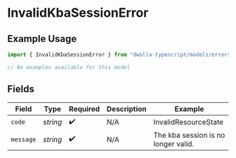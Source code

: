 # InvalidKbaSessionError

## Example Usage

```typescript
import { InvalidKbaSessionError } from "dwolla-typescript/models/errors";

// No examples available for this model
```

## Fields

| Field                               | Type                                | Required                            | Description                         | Example                             |
| ----------------------------------- | ----------------------------------- | ----------------------------------- | ----------------------------------- | ----------------------------------- |
| `code`                              | *string*                            | :heavy_check_mark:                  | N/A                                 | InvalidResourceState                |
| `message`                           | *string*                            | :heavy_check_mark:                  | N/A                                 | The kba session is no longer valid. |